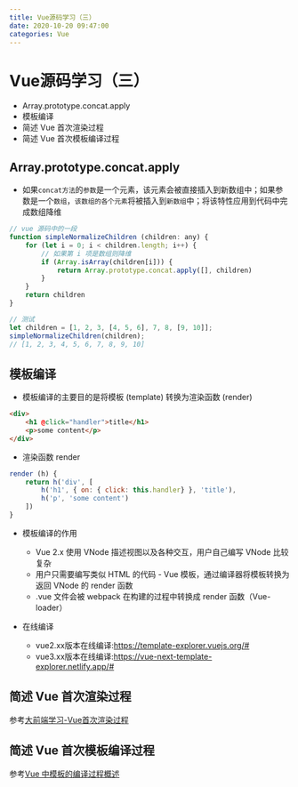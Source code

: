 ```yaml
---
title: Vue源码学习（三）
date: 2020-10-20 09:47:00
categories: Vue
---
```

# Vue源码学习（三）
* Array.prototype.concat.apply
* 模板编译
* 简述 Vue 首次渲染过程
* 简述 Vue 首次模板编译过程

## Array.prototype.concat.apply

* 如果`concat方法`的`参数`是一个元素，该元素会被直接插入到新数组中；如果参数是一个`数组`，`该数组的各个元素`将被插入到`新数组`中；将该特性应用到代码中完成数组降维

```js
// vue 源码中的一段
function simpleNormalizeChildren (children: any) {
    for (let i = 0; i < children.length; i++) {
        // 如果第 i 项是数组则降维
        if (Array.isArray(children[i])) {
            return Array.prototype.concat.apply([], children)
        }
    }
    return children
}

// 测试
let children = [1, 2, 3, [4, 5, 6], 7, 8, [9, 10]];
simpleNormalizeChildren(children);
// [1, 2, 3, 4, 5, 6, 7, 8, 9, 10]
```

## 模板编译

* 模板编译的主要目的是将模板 (template) 转换为渲染函数 (render)

```html
<div> 
    <h1 @click="handler">title</h1> 
    <p>some content</p> 
</div>
```

* 渲染函数 render

```js
render (h) { 
    return h('div', [ 
        h('h1', { on: { click: this.handler} }, 'title'), 
        h('p', 'some content') 
    ]) 
}
```

* 模板编译的作用
  * Vue 2.x 使用 VNode 描述视图以及各种交互，用户自己编写 VNode 比较复杂
  * 用户只需要编写类似 HTML 的代码 - Vue 模板，通过编译器将模板转换为返回 VNode 的 render 函数
  * .vue 文件会被 webpack 在构建的过程中转换成 render 函数（Vue-loader）

* 在线编译
  * vue2.xx版本在线编译:https://template-explorer.vuejs.org/#
  * vue3.xx版本在线编译:https://vue-next-template-explorer.netlify.app/#

## 简述 Vue 首次渲染过程

参考[大前端学习-Vue首次渲染过程](https://blog.csdn.net/sinat_35349493/article/details/107684898)

## 简述 Vue 首次模板编译过程

参考[Vue 中模板的编译过程概述](https://blog.csdn.net/weixin_40599109/article/details/107645458?utm_medium=distribute.pc_relevant.none-task-blog-BlogCommendFromMachineLearnPai2-1.add_param_isCf&depth_1-utm_source=distribute.pc_relevant.none-task-blog-BlogCommendFromMachineLearnPai2-1.add_param_isCf)
